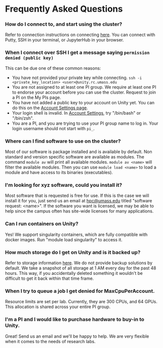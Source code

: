 
# Frequently Asked Questions #

### How do I connect to, and start using the cluster?
Refer to connection instructions on connecting [here](https://unity.rc.umass.edu/docs/connecting/ssh.html).
You can connect with Putty, SSH in your terminal, or JupyterHub in your browser.

### When I connect over SSH I get a message saying `permission denied (public key)`
This can be due one of these common reasons:

* You have not provided your private key while connecting. `ssh -i <private_key_location> <user>@unity.rc.umass.edu`
* You are not assigned to at least one PI group. We require at least one PI to endorse your account before you can use the cluster. Request to join a PI on the My PIs page.
* You have not added a public key to your account on Unity yet. You can do this on the [Account Settings page](https://unity.rc.umass.edu/panel/account.php).
* Your login shell is invalid. In [Account Settings](https://unity.rc.umass.edu/panel/account.php), try "/bin/bash" or "/bin/zsh".
* You are a PI, and you are trying to use your PI group name to log in. Your login username should not start with `pi_`.

### Where can I find software to use on the cluster?
Most of our software is package installed and is available by default.
Non standard and version specific software are available as modules.
The command `module av` will print all available modules. `module av <name>` will filter the available modules.
Then you can use `module load <name>` to load a module and have access to its binaries (executables).

### I'm looking for xyz software, could you install it?
Most software that is requested is free for use.
If this is the case we will install it for you, just send us an email at hpc@umass.edu titled "software request: \<name\>".
If the software you want is licensed, we may be able to help since the campus often has site-wide licenses for many applications.

### Can I run containers on Unity?
Yes! We support singularity containers, which are fully compatible with docker images. Run "module load singularity" to access it.

### How much storage do I get on Unity and is it backed up?
Refer to storage information [here](https://unity.rc.umass.edu/docs/technical/storage.html).
We do not provide backup solutions by default.
We take a snapshot of all storage at 1 AM every day for the past 48 hours.
This way, if you accidentally deleted something it wouldn't be difficult to get it back within that time frame.

### When I try to queue a job I get denied for MaxCpuPerAccount.
Resource limits are set per lab. Currently, they are 300 CPUs, and 64 GPUs. This allocation is shared across your entire PI group.

### I'm a PI and I would like to purchase hardware to buy-in to Unity.
Great! Send us an email and we'll be happy to help. We are very flexible when it comes to the needs of research labs.
